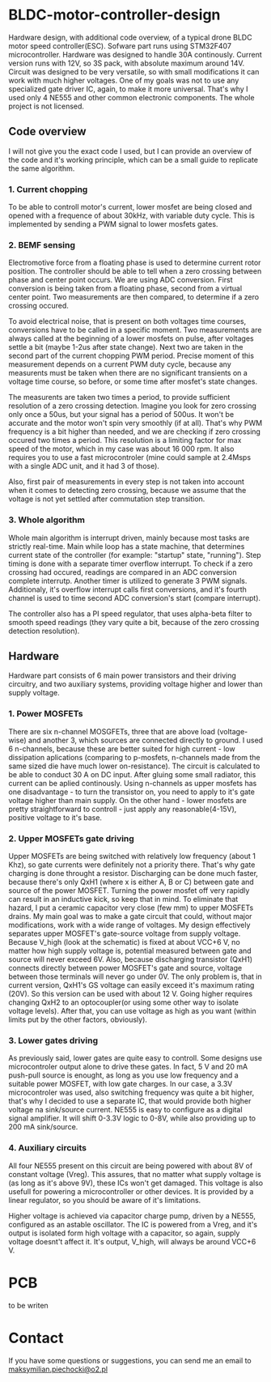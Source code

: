 # BLDC-motor-controller-design
Hardware design, with additional code overview, of a typical drone BLDC motor speed controller(ESC).
Sofware part runs using STM32F407 microcontroller. Hardware was designed to handle 30A continously. Current version runs with 12V, so 3S pack, with absolute maximum around 14V. Circuit was designed to be very versatile, so with small modifications it can work with much higher voltages. One of my goals was not to use any specialized gate driver IC, again, to make it more universal. That's why I used only 4 NE555 and other common electronic components. 
The whole project is not licensed.

## Code overview
I will not give you the exact code I used, but I can provide an overview of the code and it's working principle, which can be a small guide to replicate the same algorithm.

### 1. Current chopping
To be able to controll motor's current, lower mosfet are being closed and opened with a frequence of about 30kHz, with variable duty cycle. This is implemented by sending a PWM signal to lower mosfets gates. 

### 2. BEMF sensing
Electromotive force from a floating phase is used to determine current rotor position. The controller should be able to tell when a zero crossing between phase and center point occurs. We are using ADC conversion. First conversion is being taken from a floating phase, second from a virtual center point. Two measurements are then compared, to determine if a zero crossing occured. 

To avoid electrical noise, that is present on both voltages time courses, conversions have to be called in a specific moment. Two measurements are always called at the beginning of a lower mosfets on pulse, after voltages settle a bit (maybe 1-2us after state change). Next two are taken in the second part of the current chopping PWM period. Precise moment of this measurement depends on a current PWM duty cycle, because any measurents must be taken when there are no significant transients on a voltage time course, so before, or some time after mosfet's state changes. 
	
The measurents are taken two times a period, to provide sufficient resolution of a zero crossing detection. Imagine you look for zero crossing only once a 50us, but your signal has a period of 500us. It won't be accurate and the motor won't spin very smoothly (if at all). That's why PWM frequency is a bit higher than needed, and we are checking if zero crossing occured two times a period. This resolution is a limiting factor for max speed of the motor, which in my case was about 16 000 rpm. It also requires you to use a fast microcontroler (mine could sample at 2.4Msps with a single ADC unit, and it had 3 of those). 
	
Also, first pair of measurements in every step is not taken into account when it comes to detecting zero crossing, because we assume that the voltage is not yet settled after commutation step transition. 

### 3. Whole algorithm
Whole main algorithm is interrupt driven, mainly because most tasks are strictly real-time. Main while loop has a state machine, that determines current state of the controller (for example: "startup" state, "running"). Step timing is done with a separate timer overflow interrupt. To check if a zero crossing had occured, readings are compared in an ADC conversion complete interrutp. Another timer is utilized to generate 3 PWM signals. Additionaly, it's overflow interrupt calls first conversions, and it's fourth channel is used to time second ADC conversion's start (compare interrupt).

The controller also has a PI speed regulator, that uses alpha-beta filter to smooth speed readings (they vary quite a bit, because of the zero crossing detection resolution).

## Hardware
Hardware part consists of 6 main power transistors and their driving circuitry, and two auxiliary systems, providing voltage higher and lower than supply voltage. 
 ### 1. Power MOSFETs
 There are six n-channel MOSGFETs, three that are above load (voltage-wise) and another 3, which sources are connected directly to ground. I used 6 n-channels, because these are better suited for high current - low dissipation aplications (comparing to p-mosfets, n-channels made from the same sized die have much lower on-resistance). The circuit is calculated to be able to conduct 30 A on DC input. After gluing some small radiator, this current can be aplied continously. Using n-channels as upper mosfets has one disadvantage - to turn the transistor on, you need to apply to it's gate voltage higher than main supply. On the other hand - lower mosfets are pretty straightforward to controll - just apply any reasonable(4-15V), positive voltage to it's base. 
### 2. Upper MOSFETs gate driving
Upper MOSFETs are being switched with relatively low frequency (about 1 Khz), so gate currents were definitely not a priority there. That's why gate charging is done throught a resistor. Discharging can be done much faster, because there's only QxH1 (where x is either A, B or C) between gate and source of the power MOSFET. Turning the power mosfet off very rapidly can result in an inductive kick, so keep that in mind. To eliminate that hazard, I put a ceramic capacitor very close (few mm) to upper MOSFETs drains. 
My main goal was to make a gate circuit that could, without major modifications, work with a wide range of voltages. My design effectively separates upper MOSFET's gate-source voltage from supply voltage. Because V_high (look at the schematic) is fixed at about VCC+6 V, no matter how high supply voltage is, potential measured between gate and source will never exceed 6V. Also, because discharging transistor (QxH1) connects directly between power MOSFET's gate and source, voltage between those terminals will never go under 0V. The only problem is, that in current version, QxH1's GS voltage can easily exceed it's maximum rating (20V). So this version can be used with about 12 V. Going higher requires changing QxH2 to an optocoupler(or using some other way to isolate voltage levels). After that, you can use voltage as high as you want (within limits put by the other factors, obviously). 
### 3. Lower gates driving
As previously said, lower gates are quite easy to controll. Some designs use microcontroler output alone to drive these gates. In fact, 5 V and 20 mA push-pull source is enought, as long as you use low frequency and a suitable power MOSFET, with low gate charges. In our case, a 3.3V microcontroler was used, also switching frequency was quite a bit higher, that's why I decided to use a separate IC, that would provide both higher voltage na sink/source current. NE555 is easy to configure as a digital signal amplifier. It will shift 0-3.3V logic to 0-8V, while also providing up to 200 mA sink/source. 
### 4. Auxiliary circuits
All four NE555 present on this circuit are being powered with about 8V of constant voltage (Vreg). This assures, that no matter what supply voltage is (as long as it's above 9V), these ICs won't get damaged. This voltage is also usefull for powering a microcontroller or other devices. It is provided by a linear regulator, so you should be aware of it's limitations. 

Higher voltage is achieved via capacitor charge pump, driven by a NE555, configured as an astable oscillator. The IC is powered from a Vreg, and it's output is isolated form high voltage with a capacitor, so again, supply voltage doesnt't affect it. It's output, V_high, will always be around VCC+6 V.

# PCB
to be writen

# Contact
If you have some questions or suggestions, you can send me an email to maksymilian.piechocki@o2.pl

 

